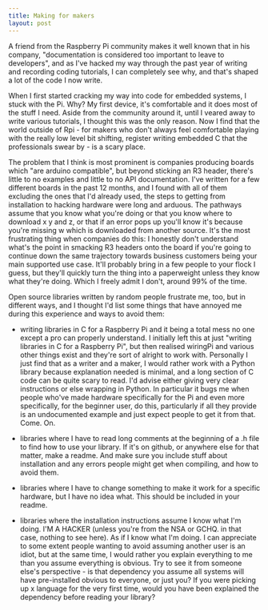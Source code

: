 ```yaml
---
title: Making for makers
layout: post
---
```

A friend from the Raspberry Pi community makes it well known that in his company, "documentation is considered too important to leave to developers", and as I've hacked my way through the past year of writing and recording coding tutorials, I can completely see why, and that's shaped a lot of the code I now write.

When I first started cracking my way into code for embedded systems, I stuck with the Pi. Why? My first device, it's comfortable and it does most of the stuff I need. Aside from the community around it, until I veared away to write various tutorials, I thought this was the only reason.
Now I find that the world outside of Rpi - for makers who don't always feel comfortable playing with the really low level bit shifting, register writing embedded C that the professionals swear by - is a scary place.

The problem that I think is most prominent is companies producing boards which "are arduino compatible", but beyond sticking an R3 header, there's little to no examples and little to no API documentation. I've written for a few different boards in the past 12 months, and I found with all of them excluding the ones that I'd already used, the steps to getting from installation to hacking hardware were long and arduous. The pathways assume that you know what you're doing or that you know where to download x y and z, or that if an error pops up you'll know it's because you're missing w which is downloaded from another source.
It's the most frustrating thing when companies do this: I honestly don't understand what's the point in smacking R3 headers onto the board if you're going to continue down the same trajectory towards business customers being your main supported use case. It'll probably bring in a few people to your flock I guess, but they'll quickly turn the thing into a paperweight unless they know what they're doing. Which I freely admit I don't, around 99% of the time.

Open source libraries written by random people frustrate me, too, but in different ways, and I thought I'd list some things that have annoyed me during this experience and ways to avoid them:

 - writing libraries in C for a Raspberry Pi and it being a total mess no one except a pro can properly understand. I initially left this at just "writing libraries in C for a Raspberry Pi", but then realised wiringPi and various other things exist and they're sort of alright to work with. Personally I just find that as a writer and a maker, I would rather work with a Python library because explanation needed is minimal, and a long section of C code can be quite scary to read. I'd advise either giving very clear instructions or else wrapping in Python. In particular it bugs me when people who've made hardware specifically for the Pi and even more specifically, for the beginner user, do this, particularly if all they provide is an undocumented example and just expect people to get it from that. Come. On.
 
 - libraries where I have to read long comments at the beginning of a .h file to find how to use your library. If it's on github, or anywhere else for that matter, make a readme. And make sure you include stuff about installation and any errors people might get when compiling, and how to avoid them.
 
 - libraries where I have to change something to make it work for a specific hardware, but I have no idea what. This should be included in your readme.
 
 - libraries where the installation instructions assume I know what I'm doing. I'M A HACKER (unless you're from the NSA or GCHQ. in that case, nothing to see here). As if I know what I'm doing. I can appreciate to some extent people wanting to avoid assuming another user is an idiot, but at the same time, I would rather you explain everything to me than you assume everything is obvious. Try to see it from someone else's perspective - is that dependency you assume all systems will have pre-installed obvious to everyone, or just you? If you were picking up x language for the very first time, would you have been explained the dependency before reading your library?
